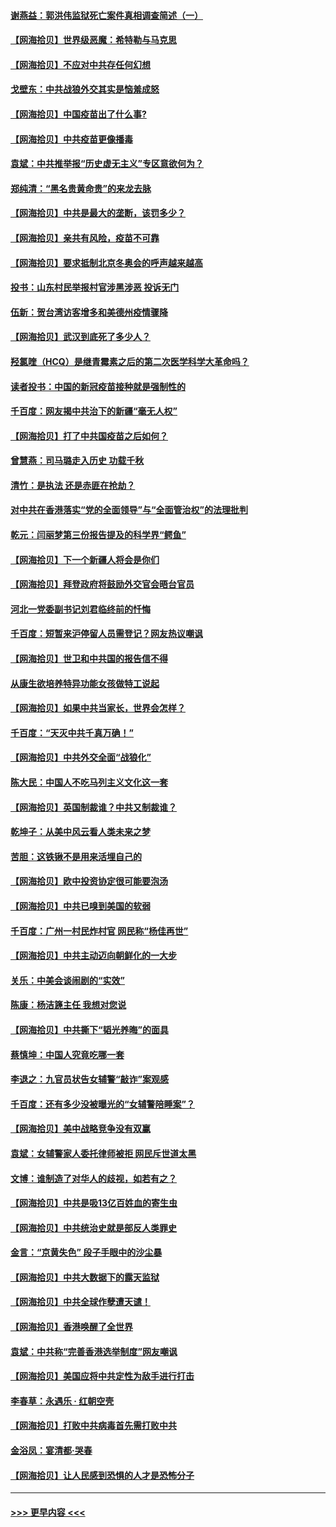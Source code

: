 #### [谢燕益：郭洪伟监狱死亡案件真相调查简述（一）](../pages/nsc993/n12885648.md?t=04181102) 
#### [【网海拾贝】世界级恶魔：希特勒与马克思](../pages/nsc993/n12884062.md?t=04181102) 
#### [【网海拾贝】不应对中共存任何幻想](../pages/nsc993/n12881460.md?t=04181102) 
#### [戈壁东：中共战狼外交其实是恼羞成怒](../pages/nsc993/n12880392.md?t=04181102) 
#### [【网海拾贝】中国疫苗出了什么事?](../pages/nsc993/n12879124.md?t=04181102) 
#### [【网海拾贝】中共疫苗更像播毒](../pages/nsc993/n12876631.md?t=04181102) 
#### [袁斌：中共推举报“历史虚无主义”专区意欲何为？](../pages/nsc993/n12876530.md?t=04181102) 
#### [郑纯清：“黑名贵黄命贵”的来龙去脉](../pages/nsc993/n12875589.md?t=04181102) 
#### [【网海拾贝】中共是最大的垄断，该罚多少？](../pages/nsc993/n12874006.md?t=04181102) 
#### [【网海拾贝】亲共有风险，疫苗不可靠](../pages/nsc993/n12872224.md?t=04181102) 
#### [【网海拾贝】要求抵制北京冬奥会的呼声越来越高](../pages/nsc993/n12868962.md?t=04181102) 
#### [投书：山东村民举报村官涉黑涉恶 投诉无门](../pages/nsc993/n12869726.md?t=04181102) 
#### [伍新：贺台湾访客增多和美德州疫情骤降](../pages/nsc993/n12865651.md?t=04181102) 
#### [【网海拾贝】武汉到底死了多少人？](../pages/nsc993/n12863707.md?t=04181102) 
#### [羟氯喹（HCQ）是继青霉素之后的第二次医学科学大革命吗？](../pages/nsc993/n12638564.md?t=04181102) 
#### [读者投书：中国的新冠疫苗接种就是强制性的](../pages/nsc993/n12859932.md?t=04181102) 
#### [千百度：网友揭中共治下的新疆“毫无人权”](../pages/nsc993/n12858385.md?t=04181102) 
#### [【网海拾贝】打了中共国疫苗之后如何？](../pages/nsc993/n12857866.md?t=04181102) 
#### [曾慧燕：司马璐走入历史 功载千秋](../pages/nsc993/n12856996.md?t=04181102) 
#### [清竹：是执法 还是赤匪在抢劫？](../pages/nsc993/n12856952.md?t=04181102) 
#### [对中共在香港落实“党的全面领导”与“全面管治权”的法理批判](../pages/nsc993/n12856929.md?t=04181102) 
#### [乾元：闫丽梦第三份报告提及的科学界“鳄鱼”](../pages/nsc993/n12855985.md?t=04181102) 
#### [【网海拾贝】下一个新疆人将会是你们](../pages/nsc993/n12855864.md?t=04181102) 
#### [【网海拾贝】拜登政府将鼓励外交官会晤台官员](../pages/nsc993/n12853615.md?t=04181102) 
#### [河北一党委副书记刘君临终前的忏悔](../pages/nsc993/n12849420.md?t=04181102) 
#### [千百度：短暂来沪停留人员需登记？网友热议嘲讽](../pages/nsc993/n12853497.md?t=04181102) 
#### [【网海拾贝】世卫和中共国的报告信不得](../pages/nsc993/n12850902.md?t=04181102) 
#### [从康生欲培养特异功能女孩做特工说起](../pages/nsc993/n12849289.md?t=04181102) 
#### [【网海拾贝】如果中共当家长，世界会怎样？](../pages/nsc993/n12848436.md?t=04181102) 
#### [千百度：“天灭中共千真万确！”](../pages/nsc993/n12845659.md?t=04181102) 
#### [【网海拾贝】中共外交全面“战狼化”](../pages/nsc993/n12845607.md?t=04181102) 
#### [陈大民：中国人不吃马列主义文化这一套](../pages/nsc993/n12842496.md?t=04181102) 
#### [【网海拾贝】英国制裁谁？中共又制裁谁？](../pages/nsc993/n12840909.md?t=04181102) 
#### [乾坤子：从美中风云看人类未来之梦](../pages/nsc993/n12840590.md?t=04181102) 
#### [苦胆：这铁锹不是用来活埋自己的](../pages/nsc993/n12839512.md?t=04181102) 
#### [【网海拾贝】欧中投资协定很可能要泡汤](../pages/nsc993/n12835122.md?t=04181102) 
#### [【网海拾贝】中共已嗅到美国的软弱](../pages/nsc993/n12832411.md?t=04181102) 
#### [千百度：广州一村民炸村官 网民称“杨佳再世”](../pages/nsc993/n12832380.md?t=04181102) 
#### [【网海拾贝】中共主动迈向朝鲜化的一大步](../pages/nsc993/n12829887.md?t=04181102) 
#### [关乐：中美会谈闹剧的“实效”](../pages/nsc993/n12826698.md?t=04181102) 
#### [陈康：杨洁篪主任  我想对您说](../pages/nsc993/n12826609.md?t=04181102) 
#### [【网海拾贝】中共撕下“韬光养晦”的面具](../pages/nsc993/n12826459.md?t=04181102) 
#### [蔡慎坤：中国人究竟吃哪一套](../pages/nsc993/n12826010.md?t=04181102) 
#### [李退之：九官员状告女辅警“敲诈”案观感](../pages/nsc993/n12823984.md?t=04181102) 
#### [千百度：还有多少没被曝光的“女辅警陪睡案”？](../pages/nsc993/n12822136.md?t=04181102) 
#### [【网海拾贝】美中战略竞争没有双赢](../pages/nsc993/n12822105.md?t=04181102) 
#### [袁斌：女辅警家人委托律师被拒 网民斥世道太黑](../pages/nsc993/n12822004.md?t=04181102) 
#### [文博：谁制造了对华人的歧视，如若有之？](../pages/nsc993/n12821635.md?t=04181102) 
#### [【网海拾贝】中共是吸13亿百姓血的寄生虫](../pages/nsc993/n12819191.md?t=04181102) 
#### [【网海拾贝】中共统治史就是部反人类罪史](../pages/nsc993/n12816738.md?t=04181102) 
#### [金言：“京黄失色” 段子手眼中的沙尘暴](../pages/nsc993/n12815700.md?t=04181102) 
#### [【网海拾贝】中共大数据下的露天监狱](../pages/nsc993/n12811075.md?t=04181102) 
#### [【网海拾贝】中共全球作孽遭天谴！](../pages/nsc993/n12810258.md?t=04181102) 
#### [【网海拾贝】香港唤醒了全世界](../pages/nsc993/n12809100.md?t=04181102) 
#### [袁斌：中共称“完善香港选举制度”网友嘲讽](../pages/nsc993/n12808994.md?t=04181102) 
#### [【网海拾贝】美国应将中共定性为敌手进行打击](../pages/nsc993/n12806870.md?t=04181102) 
#### [李春草：永遇乐 · 红朝空壳](../pages/nsc993/n12805365.md?t=04181102) 
#### [【网海拾贝】打败中共病毒首先需打败中共](../pages/nsc993/n12803930.md?t=04181102) 
#### [金浴凤：宴清都‧哭春](../pages/nsc993/n12801601.md?t=04181102) 
#### [【网海拾贝】让人民感到恐惧的人才是恐怖分子](../pages/nsc993/n12799347.md?t=04181102) 

----
#### [ >>> 更早内容 <<< ](../indexes/nsc993-earlier.md)
